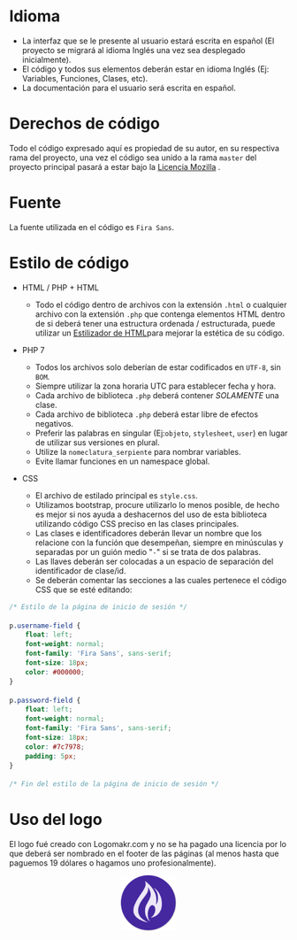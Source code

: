 # Idioma

* La interfaz que se le presente al usuario estará escrita en español (El proyecto se migrará al idioma Inglés una vez sea desplegado inicialmente).
* El código y todos sus elementos deberán estar en idioma Inglés (Ej: Variables, Funciones, Clases, etc).
* La documentación para el usuario será escrita en español.

# Derechos de código

Todo el código expresado aquí es propiedad de su autor, en su respectiva rama del proyecto, una vez el código sea unido a la rama `master` del proyecto principal
pasará a estar bajo la [Licencia Mozilla](LICENSE) .

# Fuente

La fuente utilizada en el código es `Fira Sans`.

# Estilo de código

* HTML / PHP + HTML
    * Todo el código dentro de archivos con la extensión `.html` o cualquier archivo con la extensión `.php` que contenga elementos HTML dentro de si deberá tener una estructura ordenada / estructurada, puede utilizar un [Estilizador de HTML](https://htmlformatter.com/)para mejorar la estética de su código.

* PHP 7
    * Todos los archivos solo deberían de estar codificados en `UTF-8`, sin `BOM`.
    * Siempre utilizar la zona horaria UTC para establecer fecha y hora.
    * Cada archivo de biblioteca `.php` deberá contener _SOLAMENTE_ una clase.
    * Cada archivo de biblioteca `.php` deberá estar libre de efectos negativos.
    * Preferir las palabras en singular (Ej:`objeto`, `stylesheet`, `user`) en lugar de utilizar sus versiones en plural.
    * Utilize la `nomeclatura_serpiente` para nombrar variables.
    * Evite llamar funciones en un namespace global.

* CSS
    * El archivo de estilado principal es `style.css`.
    * Utilizamos bootstrap, procure utilizarlo lo menos posible, de hecho es mejor si nos ayuda a deshacernos del uso de esta biblioteca utilizando código CSS preciso en las clases principales.
    * Las clases e identificadores deberán llevar un nombre que los relacione con la función que desempeñan, siempre en minúsculas y separadas por un guión medio "`-`" si se trata de dos palabras.
    * Las llaves deberán ser colocadas a un espacio de separación del identificador de clase/id.
    * Se deberán comentar las secciones a las cuales pertenece el código CSS que se esté editando:
```css
/* Estilo de la página de inicio de sesión */

p.username-field {
    float: left;
    font-weight: normal;
    font-family: 'Fira Sans', sans-serif;
    font-size: 18px;
    color: #000000;
}

p.password-field {
    float: left;
    font-weight: normal;
    font-family: 'Fira Sans', sans-serif;
    font-size: 18px;
    color: #7c7978;
    padding: 5px;
}

/* Fin del estilo de la página de inicio de sesión */
```

# Uso del logo

El logo fué creado con Logomakr.com y no se ha pagado una licencia por lo que deberá ser nombrado en el footer de las páginas (al menos hasta que paguemos 19 dólares o hagamos uno profesionalmente).

<div align="center">
    <img src="img/drapery-logo.png" height="100">
</div>
